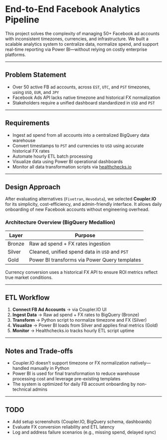 # End-to-End Facebook Analytics Pipeline

This project solves the complexity of managing 50+ Facebook ad accounts with inconsistent timezones, currencies, and infrastructure. We built a scalable analytics system to centralize data, normalize spend, and support real-time reporting via Power BI—without relying on costly enterprise platforms.

---

## Problem Statement

- Over 50 active FB ad accounts, across `EST`, `UTC`, and `PST` timezones, using `USD`, `EUR`, and `JPY`
- Facebook Ads API lacks native timezone and historical FX normalization
- Stakeholders require a unified dashboard standardized in `USD` and `PST`

---

## Requirements

- Ingest ad spend from all accounts into a centralized BigQuery data warehouse
- Convert timestamps to `PST` and currencies to `USD` using accurate historical FX rates
- Automate hourly ETL batch processing
- Visualize data using Power BI operational dashboards
- Monitor all data transformation scripts via [healthchecks.io](https://healthchecks.io)

---

## Design Approach

After evaluating alternatives (`Fivetran`, `Hevodata`), we selected **Coupler.IO** for its simplicity, cost-efficiency, and admin-friendly interface. It allows daily onboarding of new Facebook accounts without engineering overhead.

### Architecture Overview (BigQuery Medallion)

| Layer  | Purpose                                              |
|--------|------------------------------------------------------|
| Bronze | Raw ad spend + FX rates ingestion                    |
| Silver | Cleaned, unified spend data in `USD` and `PST`       |
| Gold   | Power BI transforms via Power Query templates        |

Currency conversion uses a historical FX API to ensure ROI metrics reflect true market conditions.

---

## ETL Workflow

1. **Connect FB Ad Accounts** → via Coupler.IO UI
2. **Ingest Data** → Raw ad spend + FX rates to BigQuery (Bronze)
3. **Transform** → Python script to normalize timezone and FX (Silver)
4. **Visualize** → Power BI loads from Silver and applies final metrics (Gold)
5. **Monitor** → Healthchecks.io tracks hourly ETL script uptime

---

## Notes and Trade-offs

- Coupler.IO doesn’t support timezone or FX normalization natively—handled manually in Python
- Power BI is used for final transformation to reduce warehouse processing cost and leverage pre-existing templates
- The system is optimized for daily FB account onboarding by non-technical admins

---

## TODO

- Add setup screenshots (Coupler.IO, BigQuery schema, dashboards)
- Evaluate FX conversion reliability and ETL latency
- Log and address failure scenarios (e.g., missing spend, delayed sync)

